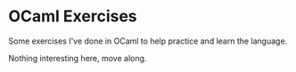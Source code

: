 # OCaml Exercises

Some exercises I've done in OCaml to help practice and learn the language.

Nothing interesting here, move along.

